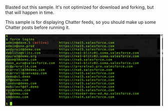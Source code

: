 Blasted out this sample. It's not optimized for download and forking, but that will happen in time.

This sample is for displaying Chatter feeds, so you should make up some Chatter posts before running it.

![](https://raw.githubusercontent.com/dcarroll/dcarroll.github.io/master/images/force/screenshot-191.png)
